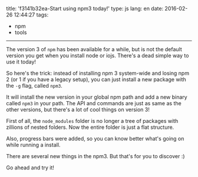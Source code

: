 title: 'f3141b32ea-Start using npm3 today!'
type: js
lang: en
date: 2016-02-26 12:44:27
tags:
- npm
- tools
---

The version 3 of `npm` has been available for a while, but is not the default version you get when you install node or iojs. There's a dead simple way to use it today!

<!-- more -->

So here's the trick: instead of installing npm 3 system-wide and losing npm 2 (or 1 if you have a legacy setup), you can just install a new package with the `-g` flag, called `npm3`.

It will install the new version in your global npm path and add a new binary called `npm3` in your path. The API and commands are just as same as the other versions, but there's a lot of cool things on version 3!

First of all, the `node_modules` folder is no longer a tree of packages with zillions of nested folders. Now the entire folder is just a flat structure.

Also, progress bars were added, so you can know better what's going on while running a install.

There are several new things in the npm3. But that's for you to discover :)

Go ahead and try it!